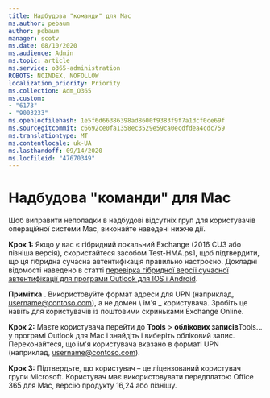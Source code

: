 ```yaml
---
title: Надбудова "команди" для Mac
ms.author: pebaum
author: pebaum
manager: scotv
ms.date: 08/10/2020
ms.audience: Admin
ms.topic: article
ms.service: o365-administration
ROBOTS: NOINDEX, NOFOLLOW
localization_priority: Priority
ms.collection: Adm_O365
ms.custom:
- "6173"
- "9003233"
ms.openlocfilehash: 1e5f6d66386398ad8600f9383f9f7a1dcf0ce69f
ms.sourcegitcommit: c6692ce0fa1358ec3529e59ca0ecdfdea4cdc759
ms.translationtype: MT
ms.contentlocale: uk-UA
ms.lasthandoff: 09/14/2020
ms.locfileid: "47670349"
---
```

# <a name="teams-add-in-for-mac"></a>Надбудова "команди" для Mac

Щоб виправити неполадки в надбудові відсутніх груп для користувачів операційної системи Mac, виконайте наведені нижче дії.

**Крок 1:** Якщо у вас є гібридний локальний Exchange (2016 CU3 або пізніша версія), скористайтеся засобом Test-HMA.ps1, щоб підтвердити, що ця гібридна сучасна автентифікація правильно настроєно. Докладні відомості наведено в статті [перевірка гібридної версії сучасної автентифікації для програми Outlook для IOS і Android](https://aka.ms/AA980zq).  

**Примітка** . Використовуйте формат адреси для UPN (наприклад, [username@contoso.com](mailto:username@contoso.com)), а не домен \ ім'я _ користувача. Зробіть це навіть для користувачів із поштовими скриньками Exchange Online.

**Крок 2:** Маєте користувача перейти до **Tools**  >  **облікових записів**Tools... у програмі Outlook для Mac і знайдіть і виберіть обліковий запис. Переконайтеся, що ім'я користувача вказано в форматі UPN (наприклад, [username@contoso.com](mailto:username@contoso.com)).

**Крок 3:** Підтвердьте, що користувач – це ліцензований користувач групи Microsoft. Користувач має використовувати передплатою Office 365 для Mac, версію продукту 16,24 або пізнішу.